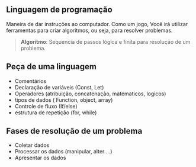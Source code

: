 ## Linguagem de programação 

Maneira de dar instruções ao computador.
Como um jogo, Você irá utilizar ferramentas para criar algoritmos, ou seja, para resolver problemas.

> **Algoritmo**: Sequencia de passos lógica e finita para resolução de um problema.

## Peça de uma linguagem 

- Comentários
- Declaração de variáveis (Const, Let)
- Operadores (atribuição, concatenação, matematicos, logicos)
- tipos de dados ( Function, object, array)
- Controle de fluxo (If/else)
- estrutura de repetição (for, while)

## Fases de resolução de um problema 

- Coletar dados
- Processar os dados (manipular, alter ...)
- Apresentar os dados